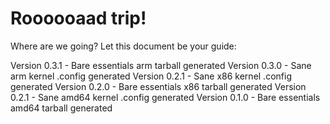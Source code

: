 # Roooooaad trip!

Where are we going? Let this document be your guide:

Version 0.3.1 - Bare essentials arm tarball generated
Version 0.3.0 - Sane arm kernel .config generated
Version 0.2.1 - Sane x86 kernel .config generated
Version 0.2.0 - Bare essentials x86 tarball generated
Version 0.2.1 - Sane amd64 kernel .config generated
Version 0.1.0 - Bare essentials amd64 tarball generated
